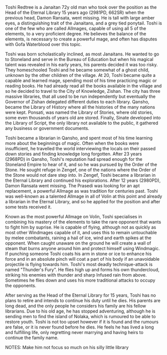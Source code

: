 Toshi Redtree is a Janaitan 72y old man who took over the position as the Head of the Eternal Library 15 years ago (2981PD, 662SR) when the previous head, Damon Ransata, went missing. He is tall with large amber eyes, a distinguishing trait of the Janaitans, and a grey tied ponytail. Toshi is one of the few who are called Allmages, capable of using all 5 of the elements, to a very proficient degree. He believes the balance of the elements, is necessary to create a powerful mage, and often has disputes with Gofa Waterblood over this topic.

Toshi was born scholastically inclined, as most Janaitans. He wanted to go to Stoneland and serve in the Bureau of Education but when his magical talent was revealed in his early years, his parents decided it was too risky. They homeschooled Toshi and he became somewhat of a ghost child, unknown by the other children of the village. At 20, Toshi became quite a capable and learned mage, spending most of his time practicing magic or reading books. He had already read all the books available in the village and so he decided to travel to the City of Knowledge, Zishan. The city has three massive libraries, that all used to be run independently but eventually the Governor of Zishan delegated different duties to each library. Qansho, became the Library of History where all the histories of the many nations were kept. Ponsati, was named the Library of Stories, where old stories, some even thousands of years old are stored. Finally, Sinate developed into the Library of Script, the only library not available to the public, it gathered any business or government documents. 

Toshi became a librarian in Qansho, and spent most of his time learning more about the beginnings of magic. Often when the books were insufficient, he travelled the world interviewing the locals on their passed down stories and finding knowledge long forgotten. After 23 years (2968PD) in Qansho, Toshi's reputation had spread enough for the Stoneland Empire to hear of it, and so he was pursued by the Order of the Stone. He sought refuge in Zengef, one of the nations where the Order of the Stone would not dare step into. In Zengef, Toshi became a librarian in the Eternal Library and continued his explorations. After 12 years (2980PD), Damon Ransata went missing. The Prasedi was looking for an apt replacement, a powerful Allmage as was tradition for centuries past. Toshi was well-known as a talented Allmage in all of Volin at this point and already a librarian in the Eternal Library, and so he applied for the position and after some tests received it.

Known as the most powerful Allmage on Volin, Toshi specialises in combining his mastery of the elements to take the rare opponent that wants to fight him by suprise. He is capable of flying, although not as quickly as most other Windmages capable of it, and uses this to remain untouchable by melee combatants, raining a hail of ice, wind and earth spikes at the opponent. When caught unaware on the ground he will create a wall of steam that burns anyone around him and protect himself using Windmagic. If punching someone Toshi coats his arm in stone or ice to enhance his force and in an absolute pinch will coat a part of his body if an unavoidable projectile is flying towards him. Toshi's most deadly technique-attack is named "Thunder's Fury". He flies high up and forms his own thundercloud, striking his enemies with thunder and sharp Infused rain from above. Sometimes he flies down and uses his more traditional attacks to occupy the opponents.

After serving as the Head of the Eternal Library for 15 years, Toshi has no plans to retire and intends to continue his duty until he dies. His parents are long dead, and the only people he considers his family are his fellow librarians. Due to his old age, he has stopped adventuring, although he is sending men to find the island of Nolaka, which is rumoured to be able to restore youth. Toshi is not too upset however if it is found and the rumours are false, or it is never found before he dies. He feels he has lived a long and fulfilling life, only regretting never marrying and having heirs to continue the family name.

NOTES:
Make him not focus so much on his silly little library